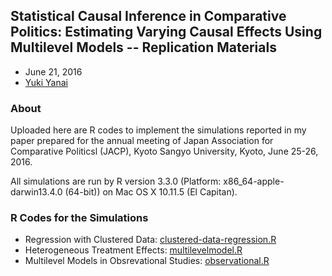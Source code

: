 ## Statistical Causal Inference in Comparative Politics: Estimating Varying Causal Effects Using Multilevel Models -- Replication Materials

- June 21, 2016
- [Yuki Yanai](http://yukiyanai.com)


### About

Uploaded here are R codes to implement the simulations reported in my paper prepared for the annual meeting of Japan Association for Comparative Politicsl (JACP), Kyoto Sangyo University, Kyoto, June 25-26, 2016.

All simulations are run by R version 3.3.0 (Platform: x86_64-apple-darwin13.4.0 (64-bit)) on Mac OS X 10.11.5 (El Capitan).


### R Codes for the Simulations

- Regression with Clustered Data: [clustered-data-regression.R](./clustered-data-regression.R)
- Heterogeneous Treatment Effects: [multilevelmodel.R](./multilevelmodel.R)
- Multilevel Models in Obsrevational Studies: [observational.R](./observational.R)

